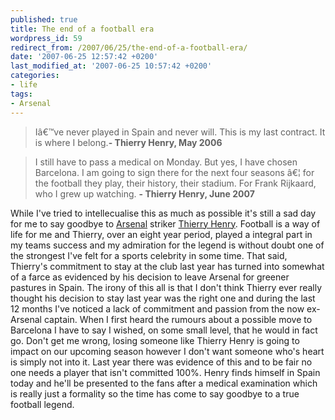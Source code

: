 ```yaml
---
published: true
title: The end of a football era
wordpress_id: 59
redirect_from: /2007/06/25/the-end-of-a-football-era/
date: '2007-06-25 12:57:42 +0200'
last_modified_at: '2007-06-25 10:57:42 +0200'
categories:
- life
tags:
- Arsenal
---
```

<blockquote>I&acirc;&euro;&trade;ve never played in Spain and never will. This is my last contract. It is where I belong.<strong>- Thierry Henry, May 2006</strong>
</blockquote>
<blockquote>I still have to pass a medical on Monday. But yes, I have chosen Barcelona. I am going to sign there for the next four seasons &acirc;&euro;&brvbar; for the football they play, their history, their stadium. For Frank Rijkaard, who I grew up watching. <strong>- Thierry Henry, June 2007</strong>
</blockquote>
While I've tried to intellecualise this as much as possible it's still a sad day for me to say goodbye to <a href="http://www.arsenal.com/index.asp">Arsenal</a> striker <a href="http://www.arsenal.com/player.asp?thisNav=first+team&plid=60089&clid=4421&cpid=703">Thierry Henry</a>. Football is a way of life for me and Thierry, over an eight year period, played a integral part in my teams success and my admiration for the legend is without doubt one of the strongest I've felt for a sports celebrity in some time.
That said, Thierry's commitment to stay at the club last year has turned into somewhat of a farce as evidenced by his decision to leave Arsenal for greener pastures in Spain.
The irony of this all is that I don't think Thierry ever really thought his decision to stay last year was the right one and during the last 12 months I've noticed a lack of commitment and passion from the now ex-Arsenal captain. When I first heard the rumours about a possible move to Barcelona I have to say I wished, on some small level, that he would in fact go.
Don't get me wrong, losing someone like Thierry Henry is going to impact on our upcoming season however I don't want someone who's heart is simply not into it. Last year there was evidence of this and to be fair no one needs a player that isn't committed 100%.
Henry finds himself in Spain today and he'll be presented to the fans after a medical examination which is really just a formality so the time has come to say goodbye to a true football legend.
